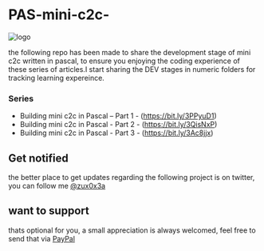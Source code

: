 # PAS-mini-c2c-

![logo](https://user-images.githubusercontent.com/10256911/182021212-976a91f8-9049-43fd-9407-ead8f3b68672.png)

the following repo has been made to share the development stage of mini c2c written in pascal, to ensure you enjoying the coding experience of these series of articles.I start sharing the DEV stages in numeric folders for tracking learning expereince.

### Series 

* Building mini c2c in Pascal – Part 1 - (https://bit.ly/3PPyuD1)
* Building mini c2c in Pascal - Part 2 - (https://bit.ly/3QisNxP)
* Building mini c2c in Pascal - Part 3 - (https://bit.ly/3Ac8jjx)

## Get notified 
the better place to get updates regarding the following project is on twitter, you can follow me [@zux0x3a](https://twitter.com/zux0x3a) 

## want to support 
thats optional for you, a small appreciation is always welcomed, feel free to send that via [PayPal](https://www.paypal.com/paypalme/0xsp)
